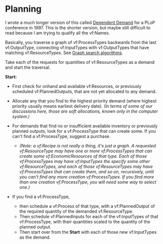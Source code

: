 # Planning

I wrote a much longer version of this called [Dependent Demand](http://hillside.net/plop/plop97/Proceedings/haugen.pdf) for a PLoP conference in 1997. This is the shorter version, but maybe still difficult to read because I am trying to qualify all the vf:Names.

Basically, you traverse a graph of vf:ProcessTypes backwards from the last vf:OutputType, connecting vf:InputTypes with vf:OutputTypes that have matching vf:ResourceTypes.   See [Graph search algorithms](http://jasonpark.me/AlgorithmVisualizer/).

Take each of the requests for quantities of vf:ResourceTypes as a demand and start the traversal.

**Start:** 
* First check for onhand and available vf:Resources, or previously scheduled vf:PlannedOutputs, that are not yet allocated to any demand. 
* Allocate any that you find to the highest priority demand (where highest priority usually means earliest delivery date). _(In terms of some of our discussions here, those are soft allocations, known only in the computer system.)_
* For demands that find no or insufficient available inventory or previously planned outputs, look for a vf:ProcessType that can create some. If you can't find a vf:ProcessType, suggest a purchase.

    * _(Note: a vf:Recipe is not really a thing, it's just a graph. A requested vf:ResourceType may have one or more vf:ProcessTypes that can create some vf:EconomicResources of that type. Each of those vf:ProcessTypes may have vf:InputTypes the specify some other vf:ResourceTypes, and each of those vf:ResourceTypes may have vf:ProcessTypes that can create them, and so on, recursively, until you can't find any more creation vf:ProcessTypes. If you find more than one creation vf:ProcessType, you will need some way to select one.)_

* If you find a vf:ProcessType, 
    * then schedule a vf:Process of that type, with a vf:PlannedOutput of the required quantity of the demanded vf:ResourceType. 
    * Then schedule vf:PlannedInputs for each of the vf:InputTypes of that vf:ProcessType, with their quantities scaled to the quantity of the planned output. 
    * Then start over from the **Start** with each of those new vf:InputTypes as the demand.